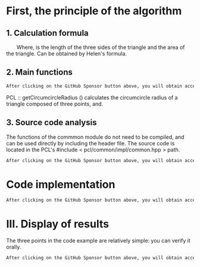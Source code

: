 #  First, the principle of the algorithm 

##  1. Calculation formula 

    Where, is the length of the three sides of the triangle and the area of the triangle. Can be obtained by Helen's formula. 

##  2. Main functions 

  ```python  
After clicking on the GitHub Sponsor button above, you will obtain access permissions to my private code repository ( https://github.com/slowlon/my_code_bar ) to view this blog code. By searching the code number of this blog, you can find the code you need, code number is: 2024020309574236425
  ```  
 PCL :: getCircumcircleRadius () calculates the circumcircle radius of a triangle composed of three points, and. 

##  3. Source code analysis 

 The functions of the commmon module do not need to be compiled, and can be used directly by including the header file. The source code is located in the PCL's #include < pcl/common/impl/common.hpp > path. 

  ```python  
After clicking on the GitHub Sponsor button above, you will obtain access permissions to my private code repository ( https://github.com/slowlon/my_code_bar ) to view this blog code. By searching the code number of this blog, you can find the code you need, code number is: 2024020309574236425
  ```  
#  Code implementation 

  ```python  
After clicking on the GitHub Sponsor button above, you will obtain access permissions to my private code repository ( https://github.com/slowlon/my_code_bar ) to view this blog code. By searching the code number of this blog, you can find the code you need, code number is: 2024020309574236425
  ```  
#  III. Display of results 

 The three points in the code example are relatively simple: you can verify it orally. 

  ```python  
After clicking on the GitHub Sponsor button above, you will obtain access permissions to my private code repository ( https://github.com/slowlon/my_code_bar ) to view this blog code. By searching the code number of this blog, you can find the code you need, code number is: 2024020309574236425
  ```  
